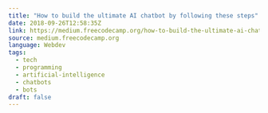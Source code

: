 ```yaml
---
title: "How to build the ultimate AI chatbot by following these steps"
date: 2018-09-26T12:58:35Z
link: https://medium.freecodecamp.org/how-to-build-the-ultimate-ai-chatbot-by-following-these-steps-e0abe77a2b20?source=rss----336d898217ee---4
source: medium.freecodecamp.org
language: Webdev
tags:
  - tech
  - programming
  - artificial-intelligence
  - chatbots
  - bots
draft: false
---
```

